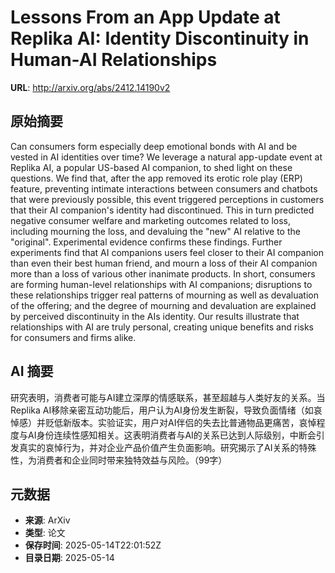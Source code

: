 # Lessons From an App Update at Replika AI: Identity Discontinuity in Human-AI Relationships

**URL**: http://arxiv.org/abs/2412.14190v2

## 原始摘要

Can consumers form especially deep emotional bonds with AI and be vested in
AI identities over time? We leverage a natural app-update event at Replika AI,
a popular US-based AI companion, to shed light on these questions. We find
that, after the app removed its erotic role play (ERP) feature, preventing
intimate interactions between consumers and chatbots that were previously
possible, this event triggered perceptions in customers that their AI
companion's identity had discontinued. This in turn predicted negative consumer
welfare and marketing outcomes related to loss, including mourning the loss,
and devaluing the "new" AI relative to the "original". Experimental evidence
confirms these findings. Further experiments find that AI companions users feel
closer to their AI companion than even their best human friend, and mourn a
loss of their AI companion more than a loss of various other inanimate
products. In short, consumers are forming human-level relationships with AI
companions; disruptions to these relationships trigger real patterns of
mourning as well as devaluation of the offering; and the degree of mourning and
devaluation are explained by perceived discontinuity in the AIs identity. Our
results illustrate that relationships with AI are truly personal, creating
unique benefits and risks for consumers and firms alike.


## AI 摘要

研究表明，消费者可能与AI建立深厚的情感联系，甚至超越与人类好友的关系。当Replika AI移除亲密互动功能后，用户认为AI身份发生断裂，导致负面情绪（如哀悼感）并贬低新版本。实验证实，用户对AI伴侣的失去比普通物品更痛苦，哀悼程度与AI身份连续性感知相关。这表明消费者与AI的关系已达到人际级别，中断会引发真实的哀悼行为，并对企业产品价值产生负面影响。研究揭示了AI关系的特殊性，为消费者和企业同时带来独特效益与风险。（99字）

## 元数据

- **来源**: ArXiv
- **类型**: 论文
- **保存时间**: 2025-05-14T22:01:52Z
- **目录日期**: 2025-05-14
